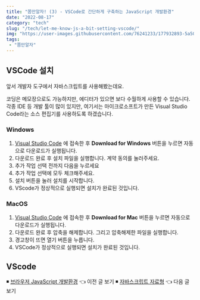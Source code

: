 ```yaml
---
title: "쫌만알자! (3) - VSCode로 간단하게 구축하는 JavaScript 개발환경"
date: "2022-08-17"
category: "tech"
slug: "/tech/let-me-know-js-a-bit-setting-vscode/"
img: "https://user-images.githubusercontent.com/76241233/177932893-5a504b26-12e4-4ade-b1ce-1951d072ba82.jpg"
tags: 
 - "쫌만알자"
---
```

## VSCode 설치

앞서 개발자 도구에서 자바스크립트를 사용해봤는데요. 

코딩은 메모장으로도 가능하지만, 에디터가 있으면 보다 수월하게 사용할 수 있습니다. 각종 IDE 등 개발 툴이 많이 있지만, 여기서는 마이크로소프트가 만든 Visual Studio Code라는 소스 편집기를 사용하도록 하겠습니다.   

### Windows

1. [Visual Studio Code](https://code.visualstudio.com) 에 접속한 후 **Download for Windows** 버튼을 누르면 자동으로 다운로드가 실행됩니다.   
2. 다운로드 완료 후 설치 파일을 실행합니다. 계약 동의를 눌러주세요.
3. 추가 작업 선택 전까지 다음을 누르세요
4. 추가 작업 선택에 모두 체크해주세요. 
5. 설치 버튼을 눌러 설치를 시작합니다.
6. VScode가 정상적으로 실행되면 설치가 완료된 것입니다.   


### MacOS

1. [Visual Studio Code](https://code.visualstudio.com) 에 접속한 후 **Download for Mac** 버튼을 누르면 자동으로 다운로드가 실행됩니다.   
2. 다운로드 완료 후 압축을 해제합니다. 그리고 압축해제한 파일을 실행합니다.
3. 경고창이 뜨면 열기 버튼을 누릅니다.
4. VSCode가 정상적으로 실행되면 설치가 완료된 것입니다.


## VScode 


◾ [브라우저 JavaScript 개발환경](/tech/let-me-know-js-a-bit-setting-devtool/) 👈 이전 글 보기
◾ [자바스크립트 자료형](/tech/let-me-know-js-a-bit-js-data-type/) 👈 다음 글 보기
